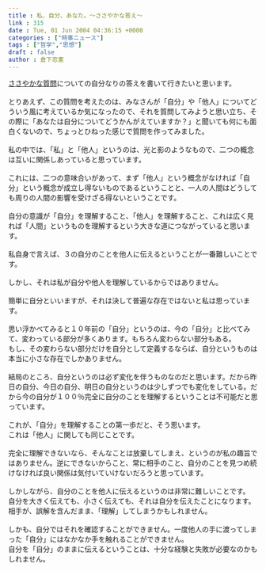 ```yaml
---
title : 私、自分、あなた。～ささやかな答え～
link : 315
date : Tue, 01 Jun 2004 04:36:15 +0000
categories : ["時事ニュース"]
tags : ["哲学","思想"]
draft : false
author : 倉下忠憲
---
```


<A HREF="http://www.doblog.com/weblog/myblog/6947?STYPE=1&KEY=17796" TARGET="_blank">ささやかな質問</A>についての自分なりの答えを書いて行きたいと思います。<BR><BR>とりあえず、この質問を考えたのは、みなさんが「自分」や「他人」についてどういう風に考えているか気になったので、それを質問してみようと思い立ち、その際に「あなたは自分についてどうかんがえていますか？」と聞いても何にも面白くないので、ちょっとひねった感じで質問を作ってみました。<BR><BR>私の中では、「私」と「他人」というのは、光と影のようなもので、二つの概念は互いに関係しあっていると思っています。<BR><BR>これには、二つの意味合いがあって、まず「他人」という概念がなければ「自分」という概念が成立し得ないものであるということと、一人の人間はどうしても周りの人間の影響を受けざる得ないということです。<BR><BR>自分の意識が「自分」を理解すること、「他人」を理解すること、これは広く見れば「人間」というものを理解するという大きな道につながっていると思います。<BR><BR>私自身で言えば、３の自分のことを他人に伝えるということが一番難しいことです。<BR><BR>しかし、それは私が自分や他人を理解しているからではありません。<BR><BR>簡単に自分といいますが、それは決して普遍な存在ではないと私は思っています。<BR><BR>思い浮かべてみると１０年前の「自分」というのは、今の「自分」と比べてみて、変わっている部分が多くあります。もちろん変わらない部分もある。<BR>もし、その変わらない部分だけを自分として定義するならば、自分というものは本当に小さな存在でしかありません。<BR><BR>結局のところ、自分というのは必ず変化を伴うものなのだと思います。だから昨日の自分、今日の自分、明日の自分というのは少しずつでも変化をしている。だから今の自分が１００％完全に自分のことを理解するということは不可能だと思っています。<BR><BR>これが、「自分」を理解することの第一歩だと、そう思います。<BR>これは「他人」に関しても同じことです。<BR><BR>完全に理解できないなら、そんなことは放棄してしまえ、というのが私の趣旨ではありません。逆にできないからこと、常に相手のこと、自分のことを見つめ続けなければ良い関係は気付いていけないだろうと思っています。<BR><BR>しかしながら、自分のことを他人に伝えるというのは非常に難しいことです。<BR>自分を大きく伝えても、小さく伝えても、それは自分を伝えたことになります。<BR>相手が、誤解を含んだまま、「理解」してしまうかもしれません。<BR><BR>しかも、自分ではそれを確認することができません。一度他人の手に渡ってしまった「自分」にはなかなか手を触れることができません。<BR>自分を「自分」のままに伝えるということは、十分な経験と失敗が必要なのかもしれません。<BR><BR><br><br>
